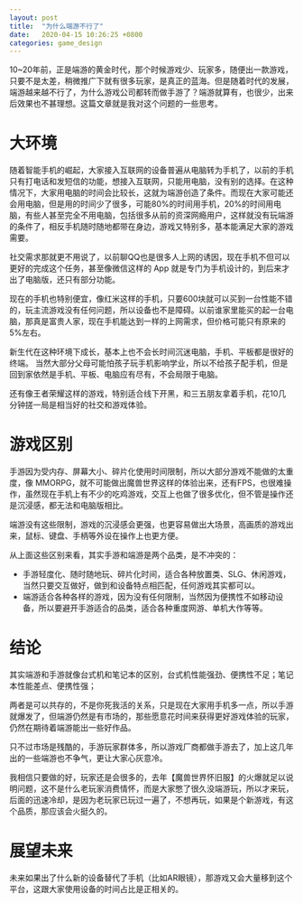 ```yaml
---
layout: post
title:  "为什么端游不行了"
date:   2020-04-15 10:26:25 +0800
categories: game_design
---
```


10~20年前，正是端游的黄金时代，那个时候游戏少、玩家多，随便出一款游戏，只要不是太差，稍微推广下就有很多玩家，是真正的蓝海。但是随着时代的发展，端游越来越不行了，为什么游戏公司都转而做手游了？端游就算有，也很少，出来后效果也不甚理想。这篇文章就是我对这个问题的一些思考。

# 大环境
随着智能手机的崛起，大家接入互联网的设备普遍从电脑转为手机了，以前的手机只有打电话和发短信的功能，想接入互联网，只能用电脑，没有别的选择。在这种情况下，大家用电脑的时间会比较长，这就为端游创造了条件。而现在大家可能还会用电脑，但是用的时间少了很多，可能80%的时间用手机，20%的时间用电脑，有些人甚至完全不用电脑，包括很多从前的资深网瘾用户，这样就没有玩端游的条件了，相反手机随时随地都带在身边，游戏又特别多，基本能满足大家的游戏需要。

社交需求那就更不用说了，以前聊QQ也是很多人上网的诱因，现在手机不但可以更好的完成这个任务，甚至像微信这样的 App 就是专门为手机设计的，到后来才出了电脑版，还只有部分功能。

现在的手机也特别便宜，像红米这样的手机，只要600块就可以买到一台性能不错的，玩主流游戏没有任何问题，所以设备也不是障碍。以前谁家里能买的起一台电脑，那真是富贵人家，现在手机能达到一样的上网需求，但价格可能只有原来的5%左右。

新生代在这种环境下成长，基本上也不会长时间沉迷电脑，手机、平板都是很好的终端。 当然大部分父母可能怕孩子玩手机影响学业，所以不给孩子配手机，但是回到家依然是手机、平板、电脑应有尽有，不会局限于电脑。

还有像王者荣耀这样的游戏，特别适合线下开黑，和三五朋友拿着手机，花10几分钟搓一局是相当好的社交和游戏体验。

# 游戏区别
手游因为受内存、屏幕大小、碎片化使用时间限制，所以大部分游戏不能做的太重度，像 MMORPG，就不可能做出魔兽世界这样的体验出来，还有FPS，也很难操作，虽然现在手机上有不少的吃鸡游戏，交互上也做了很多优化，但不管是操作还是沉浸感，都无法和电脑版相比。

端游没有这些限制，游戏的沉浸感会更强，也更容易做出大场景，高画质的游戏出来，鼠标、键盘、手柄等外设在操作上也更方便。

从上面这些区别来看，其实手游和端游是两个品类，是不冲突的：
* 手游轻度化、随时随地玩、碎片化时间，适合各种放置类、SLG、休闲游戏，当然只要交互做好，做到和设备特点相匹配，任何游戏其实都可以。
* 端游适合各种各样的游戏，因为没有任何限制，当然因为便携性不如移动设备，所以要避开手游适合的品类，适合各种重度网游、单机大作等等。

# 结论

其实端游和手游就像台式机和笔记本的区别，台式机性能强劲、便携性不足；笔记本性能差点、便携性强；

两者是可以共存的，不是你死我活的关系，只是现在大家用手机多一点，所以手游就爆发了，但端游仍然是有市场的，那些愿意花时间来获得更好游戏体验的玩家，仍然在期待着端游能出一些好作品。

只不过市场是残酷的，手游玩家群体多，所以游戏厂商都做手游去了，加上这几年出的一些端游也不争气，更让大家心灰意冷。

我相信只要做的好，玩家还是会很多的，去年【魔兽世界怀旧服】的火爆就足以说明问题，这不是什么老玩家消费情怀，而是大家憋了很久没端游玩，所以才来玩，后面的迅速冷却，是因为老玩家已玩过一遍了，不想再玩，如果是个新游戏，有这个品质，那应该会火挺久的。

# 展望未来

未来如果出了什么新的设备替代了手机（比如AR眼镜），那游戏又会大量移到这个平台，这跟大家使用设备的时间占比是正相关的。

